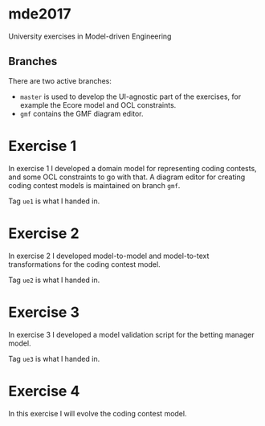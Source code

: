 # mde2017
University exercises in Model-driven Engineering

## Branches
There are two active branches:

 * `master` is used to develop the UI-agnostic part of the exercises, for example the Ecore model and OCL constraints.
 * `gmf` contains the GMF diagram editor.

# Exercise 1
In exercise 1 I developed a domain model for representing coding contests, and some OCL constraints to go with that.
A diagram editor for creating coding contest models is maintained on branch `gmf`.

Tag `ue1` is what I handed in.

# Exercise 2
In exercise 2 I developed model-to-model and model-to-text transformations for the coding contest model.

Tag `ue2` is what I handed in.

# Exercise 3
In exercise 3 I developed a model validation script for the betting manager model.

Tag `ue3` is what I handed in.

# Exercise 4
In this exercise I will evolve the coding contest model.
